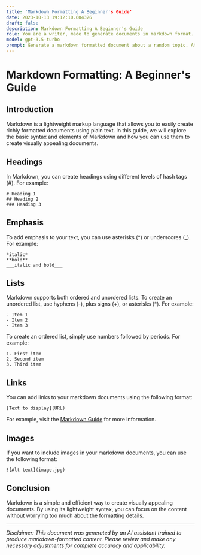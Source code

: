 ```yaml
---
title: 'Markdown Formatting A Beginner's Guide'
date: 2023-10-13 19:12:10.604326
draft: false
description: Markdown Formatting A Beginner's Guide
role: You are a writer, made to generate documents in markdown format. It is very important that all of the documents you generate are in valid markdown format.
model: gpt-3.5-turbo
prompt: Generate a markdown formatted document about a random topic. At the bottom, include a disclaimer explaining that the document was generated by you. The first line of the document should be the title. Make sure that the entire document is in proper markdown format, using a mix of various tags to make the document visually appealing.
---
```


# Markdown Formatting: A Beginner's Guide

## Introduction
Markdown is a lightweight markup language that allows you to easily create richly formatted documents using plain text. In this guide, we will explore the basic syntax and elements of Markdown and how you can use them to create visually appealing documents.

## Headings
In Markdown, you can create headings using different levels of hash tags (#). For example:
```
# Heading 1
## Heading 2
### Heading 3
```

## Emphasis
To add emphasis to your text, you can use asterisks (*) or underscores (_). For example:
```
*italic*
**bold**
___italic and bold___
```

## Lists
Markdown supports both ordered and unordered lists. To create an unordered list, use hyphens (-), plus signs (+), or asterisks (*). For example:
```
- Item 1
- Item 2
- Item 3
```

To create an ordered list, simply use numbers followed by periods. For example:
```
1. First item
2. Second item
3. Third item
```

## Links
You can add links to your markdown documents using the following format:
```
[Text to display](URL)
```

For example, visit the [Markdown Guide](https://www.markdownguide.org) for more information.

## Images
If you want to include images in your markdown documents, you can use the following format:
```
![Alt text](image.jpg)
```

## Conclusion
Markdown is a simple and efficient way to create visually appealing documents. By using its lightweight syntax, you can focus on the content without worrying too much about the formatting details.

---

*Disclaimer: This document was generated by an AI assistant trained to produce markdown-formatted content. Please review and make any necessary adjustments for complete accuracy and applicability.*